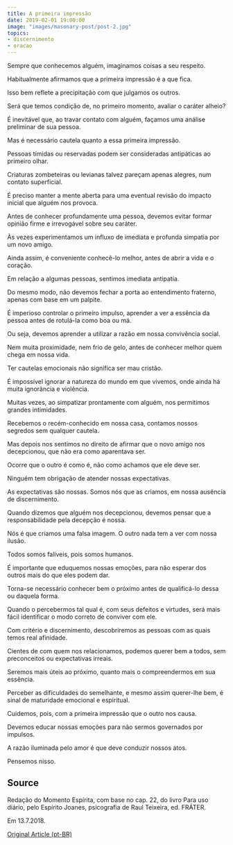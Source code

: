```yaml
---
title: A primeira impressão
date: 2019-02-01 19:00:00
image: "images/masonary-post/post-2.jpg"
topics: 
- discernimento
- oracao
---
```


Sempre que conhecemos alguém, imaginamos coisas a seu respeito.

Habitualmente afirmamos que a primeira impressão é a que fica.

Isso bem reflete a precipitação com que julgamos os outros.

Será que temos condição de, no primeiro momento, avaliar o caráter alheio?

É inevitável que, ao travar contato com alguém, façamos uma análise preliminar
de sua pessoa.

Mas é necessário cautela quanto a essa primeira impressão.

Pessoas tímidas ou reservadas podem ser consideradas antipáticas ao primeiro
olhar.

Criaturas zombeteiras ou levianas talvez pareçam apenas alegres, num contato
superficial.

É preciso manter a mente aberta para uma eventual revisão do impacto inicial
que alguém nos provoca.

Antes de conhecer profundamente uma pessoa, devemos evitar formar opinião firme
e irrevogável sobre seu caráter.

Às vezes experimentamos um influxo de imediata e profunda simpatia por um novo
amigo.

Ainda assim, é conveniente conhecê-lo melhor, antes de abrir a vida e o
coração.

Em relação a algumas pessoas, sentimos imediata antipatia.

Do mesmo modo, não devemos fechar a porta ao entendimento fraterno, apenas com
base em um palpite.

É imperioso controlar o primeiro impulso, aprender a ver a essência da pessoa
antes de rotulá-la como boa ou má.

Ou seja, devemos aprender a utilizar a razão em nossa convivência social.

Nem muita proximidade, nem frio de gelo, antes de conhecer melhor quem chega em
nossa vida.

Ter cautelas emocionais não significa ser mau cristão.

É impossível ignorar a natureza do mundo em que vivemos, onde ainda há muita
ignorância e violência.

Muitas vezes, ao simpatizar prontamente com alguém, nos permitimos grandes
intimidades.

Recebemos o recém-conhecido em nossa casa, contamos nossos segredos sem
qualquer cautela.

Mas depois nos sentimos no direito de afirmar que o novo amigo nos decepcionou,
que não era como aparentava ser.

Ocorre que o outro é como é, não como achamos que ele deve ser.

Ninguém tem obrigação de atender nossas expectativas.

As expectativas são nossas. Somos nós que as criamos, em nossa ausência de
discernimento.

Quando dizemos que alguém nos decepcionou, devemos pensar que a
responsabilidade pela decepção é nossa.

Nós é que criamos uma falsa imagem. O outro nada tem a ver com nossa ilusão.

Todos somos falíveis, pois somos humanos.

É importante que eduquemos nossas emoções, para não esperar dos outros mais do
que eles podem dar.

Torna-se necessário conhecer bem o próximo antes de qualificá-lo dessa ou
daquela forma.

Quando o percebermos tal qual é, com seus defeitos e virtudes, será mais fácil
identificar o modo correto de conviver com ele.

Com critério e discernimento, descobriremos as pessoas com as quais temos real
afinidade.

Cientes de com quem nos relacionamos, podemos querer bem a todos, sem
preconceitos ou expectativas irreais.

Seremos mais úteis ao próximo, quanto mais o compreendermos em sua essência.

Perceber as dificuldades do semelhante, e mesmo assim querer-lhe bem, é sinal
de maturidade emocional e espiritual.

Cuidemos, pois, com a primeira impressão que o outro nos causa.

Devemos educar nossas emoções para não sermos governados por impulsos.

A razão iluminada pelo amor é que deve conduzir nossos atos.

Pensemos nisso.

## Source
Redação do Momento Espírita, com base no cap. 22,
do livro Para uso diário, pelo Espírito Joanes,
psicografia de Raul Teixeira,
ed. FRÁTER.

Em 13.7.2018.


[Original Article (pt-BR)](http://momento.com.br/pt/ler_texto.php?id=5476)
